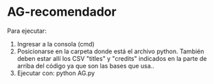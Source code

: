 # AG-recomendador
Para ejecutar:
1) Ingresar a la consola (cmd)
2) Posicionarse en la carpeta donde está el archivo python. También deben estar allí los CSV "titles" y "credits" indicados en la parte de arriba del código ya que son las bases que usa..
3) Ejecutar con: python AG.py
